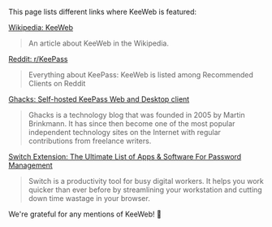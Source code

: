 This page lists different links where KeeWeb is featured:

[Wikipedia: KeeWeb](https://en.wikipedia.org/wiki/KeeWeb)
> An article about KeeWeb in the Wikipedia.

[Reddit: r/KeePass](https://reddit.com/r/keepass)
> Everything about KeePass: KeeWeb is listed among Recommended Clients on Reddit

[Ghacks: Self-hosted KeePass Web and Desktop client](https://www.ghacks.net/2016/02/25/keeweb-self-hosted-keepass-web-and-desktop-client/)
> Ghacks is a technology blog that was founded in 2005 by Martin Brinkmann. It has since then become one of the most popular independent technology sites on the Internet with regular contributions from freelance writers.

[Switch Extension: The Ultimate List of Apps & Software For Password Management](https://switchextension.com/blog/password-management-apps-and-software-list/)
> Switch is a productivity tool for busy digital workers. It helps you work quicker than ever before by streamlining your workstation and cutting down time wastage in your browser.

We're grateful for any mentions of KeeWeb! 🙏 